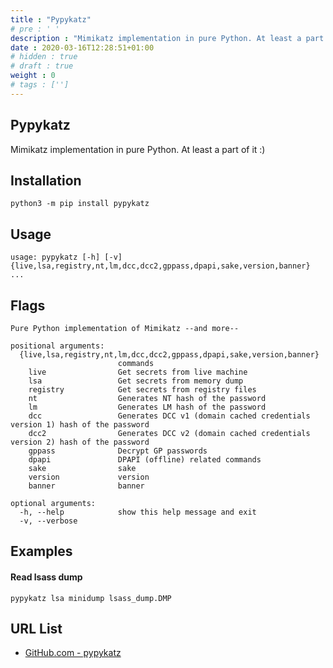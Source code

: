 ```yaml
---
title : "Pypykatz"
# pre : ' '
description : "Mimikatz implementation in pure Python. At least a part of it :)"
date : 2020-03-16T12:28:51+01:00
# hidden : true
# draft : true
weight : 0
# tags : ['']
---
```


## Pypykatz

Mimikatz implementation in pure Python. At least a part of it :)

## Installation

```plain
python3 -m pip install pypykatz
```

## Usage

```plain
usage: pypykatz [-h] [-v] {live,lsa,registry,nt,lm,dcc,dcc2,gppass,dpapi,sake,version,banner} ...
```

## Flags

```plain
Pure Python implementation of Mimikatz --and more--

positional arguments:
  {live,lsa,registry,nt,lm,dcc,dcc2,gppass,dpapi,sake,version,banner}
                        commands
    live                Get secrets from live machine
    lsa                 Get secrets from memory dump
    registry            Get secrets from registry files
    nt                  Generates NT hash of the password
    lm                  Generates LM hash of the password
    dcc                 Generates DCC v1 (domain cached credentials version 1) hash of the password
    dcc2                Generates DCC v2 (domain cached credentials version 2) hash of the password
    gppass              Decrypt GP passwords
    dpapi               DPAPI (offline) related commands
    sake                sake
    version             version
    banner              banner

optional arguments:
  -h, --help            show this help message and exit
  -v, --verbose
```

## Examples

#### Read lsass dump

```plain
pypykatz lsa minidump lsass_dump.DMP
```

## URL List

* [GitHub.com - pypykatz](https://github.com/skelsec/pypykatz)
